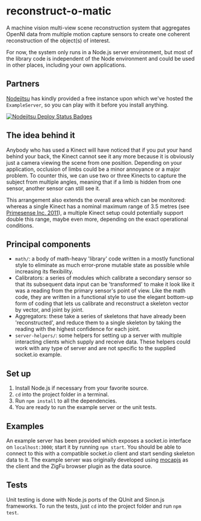 # reconstruct-o-matic

A machine vision multi-view scene reconstruction system that aggregates OpenNI data from multiple motion capture sensors to create one coherent reconstruction of the object(s) of interest.

For now, the system only runs in a Node.js server environment, but most of the library code is independent of the Node environment and could be used in other places, including your own applications.

## Partners
[Nodejitsu](https://www.nodejitsu.com/) has kindly provided a free instance upon which we've hosted the `ExampleServer`, so you can play with it before you install anything.

[![Nodejitsu Deploy Status Badges](https://webhooks.nodejitsu.com/themasterchef/reconstruct-o-matic.png)](https://webops.nodejitsu.com#nodejitsu/webhooks)

## The idea behind it
Anybody who has used a Kinect will have noticed that if you put your hand behind your back, the Kinect cannot see it any more because it is obviously just a camera viewing the scene from one position. Depending on your application, occlusion of limbs could be a minor annoyance or a major problem. To counter this, we can use two or three Kinects to capture the subject from multiple angles, meaning that if a limb is hidden from one sensor, another sensor can still see it.

This arrangement also extends the overall area which can be monitored: whereas a single Kinect has a nominal maximum range of 3.5 metres (see [Primesense Inc. 2011](http://www.openni.org/wp-content/uploads/2013/02/NITE-Algorithms.pdf)), a multiple Kinect setup could potentially support double this range, maybe even more, depending on the exact operational conditions.

## Principal components
- `math/`: a body of math-heavy 'library' code written in a mostly functional style to eliminate as much error-prone mutable state as possible while increasing its flexibility.
- Calibrators: a series of modules which calibrate a secondary sensor so that its subsequent data input can be 'transformed' to make it look like it was a reading from the primary sensor's point of view. Like the math code, they are written in a functional style to use the elegant bottom-up form of coding that lets us calibrate and reconstruct a skeleton vector by vector, and joint by joint.
- Aggregators: these take a series of skeletons that have already been 'reconstructed', and reduce them to a single skeleton by taking the reading with the highest confidence for each joint.
- `server-helpers/`: some helpers for setting up a server with multiple interacting clients which supply and receive data. These helpers could work with any type of server and are not specific to the supplied socket.io example.

## Set up
1. Install Node.js if necessary from your favorite source.
2. `cd` into the project folder in a terminal.
3. Run `npm install` to all the dependencies.
4. You are ready to run the example server or the unit tests.

## Examples
An example server has been provided which exposes a socket.io interface on `localhost:3000`; start it by running `npm start`. You should be able to connect to this with a compatible socket.io client and start sending skeleton data to it. The example server was originally developed using [mocapjs](https://github.com/themasterchef/mocap.js) as the client and the ZigFu browser plugin as the data source.

## Tests
Unit testing is done with Node.js ports of the QUnit and Sinon.js frameworks. To run the tests, just `cd` into the project folder and run `npm test`.